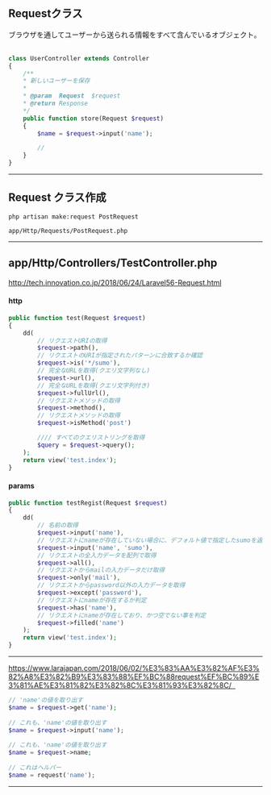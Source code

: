 ## Requestクラス
ブラウザを通してユーザーから送られる情報をすべて含んでいるオブジェクト。  

```php
class UserController extends Controller
{
    /**
    * 新しいユーザーを保存
    *
    * @param  Request  $request
    * @return Response
    */
    public function store(Request $request)
    {
        $name = $request->input('name');

        //
    }
}
```

_________________________________________________________________
## Request クラス作成
```
php artisan make:request PostRequest

app/Http/Requests/PostRequest.php
```

_________________________________________________________________
## app/Http/Controllers/TestController.php
http://tech.innovation.co.jp/2018/06/24/Laravel56-Request.html
#### http
```php
public function test(Request $request)
{
    dd(
        // リクエストURIの取得
        $request->path(),
        // リクエストのURIが指定されたパターンに合致するか確認
        $request->is('*/sumo'),
        // 完全なURLを取得(クエリ文字列なし)
        $request->url(),
        // 完全なURLを取得(クエリ文字列付き)
        $request->fullUrl(),
        // リクエストメソッドの取得
        $request->method(),
        // リクエストメソッドの取得
        $request->isMethod('post')

        //// すべてのクエリストリングを取得
        $query = $request->query();
    );
    return view('test.index');
}
```

#### params

```php
public function testRegist(Request $request)
{
    dd(
        // 名前の取得
        $request->input('name'),
        // リクエストにnameが存在していない場合に、デフォルト値で指定したsumoを返す
        $request->input('name', 'sumo'),
        // リクエストの全入力データを配列で取得
        $request->all(),
        // リクエストからmailの入力データだけ取得
        $request->only('mail'),
        // リクエストからpassword以外の入力データを取得
        $request->except('password'),
        // リクエストにnameが存在するか判定
        $request->has('name'),
        // リクエストにnameが存在しており、かつ空でない事を判定
        $request->filled('name')
    );
    return view('test.index');
}
```

____________________________________________________________

https://www.larajapan.com/2018/06/02/%E3%83%AA%E3%82%AF%E3%82%A8%E3%82%B9%E3%83%88%EF%BC%88request%EF%BC%89%E3%81%AE%E3%81%82%E3%82%8C%E3%81%93%E3%82%8C/  

```php
// 'name'の値を取り出す
$name = $request->get('name');
 
// これも、'name'の値を取り出す
$name = $request->input('name');
 
// これも、'name'の値を取り出す
$name = $request->name;
 
// これはヘルパー
$name = request('name');

```

____________________________________________________________







